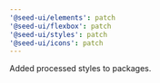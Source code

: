 ```yaml
---
'@seed-ui/elements': patch
'@seed-ui/flexbox': patch
'@seed-ui/styles': patch
'@seed-ui/icons': patch
---
```


Added processed styles to packages.
